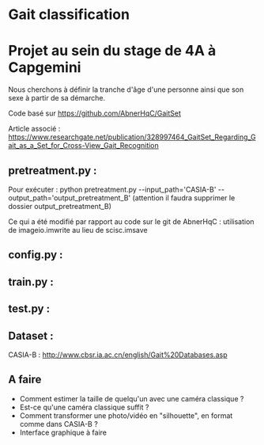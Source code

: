 # Gait classification
# Projet au sein du stage de 4A à Capgemini

Nous cherchons à définir la tranche d'âge d'une personne ainsi que son sexe à partir de sa démarche.

Code basé sur https://github.com/AbnerHqC/GaitSet 

Article associé : https://www.researchgate.net/publication/328997464_GaitSet_Regarding_Gait_as_a_Set_for_Cross-View_Gait_Recognition

## pretreatment.py : 
Pour exécuter : 
python pretreatment.py --input_path='CASIA-B' --output_path='output_pretreatment_B'
(attention il faudra supprimer le dossier output_pretreatment_B)

Ce qui a été modifié par rapport au code sur le git de AbnerHqC : 
utilisation de imageio.imwrite au lieu de scisc.imsave 

## config.py : 

## train.py : 

## test.py : 



## Dataset : 
CASIA-B : http://www.cbsr.ia.ac.cn/english/Gait%20Databases.asp

## A faire
- Comment estimer la taille de quelqu'un avec une caméra classique ? 
- Est-ce qu'une caméra classique suffit ? 
- Comment transformer une photo/vidéo en "silhouette", en format comme dans CASIA-B ?
- Interface graphique à faire 

